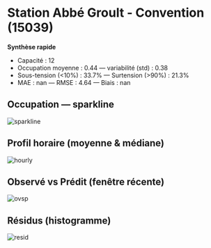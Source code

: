 # Station Abbé Groult - Convention (15039)

**Synthèse rapide**
- Capacité : 12
- Occupation moyenne : 0.44 — variabilité (std) : 0.38
- Sous-tension (<10%) : 33.7% — Surtension (>90%) : 21.3%
- MAE : nan — RMSE : 4.64 — Biais : nan

## Occupation — sparkline
![sparkline](/assets/figs/stations/15039/sparkline.png)

## Profil horaire (moyenne & médiane)
![hourly](/assets/figs/stations/15039/hourly.png)

## Observé vs Prédit (fenêtre récente)
![ovsp](/assets/figs/stations/15039/obs_vs_pred.png)

## Résidus (histogramme)
![resid](/assets/figs/stations/15039/residual_hist.png)